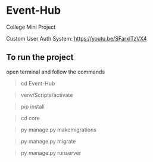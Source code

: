 #  Event-Hub
College Mini Project

Custom User Auth System:
https://youtu.be/SFarxlTzVX4

## To run the project
open terminal and follow the commands
> cd Event-Hub

> venv/Scripts/activate

> pip install

> cd core

> py manage.py makemigrations

> py manage.py migrate

> py manage.py runserver
